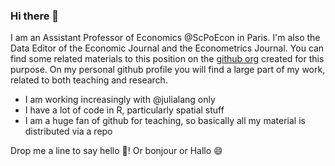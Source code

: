 ### Hi there 👋

I am an Assistant Professor of Economics @ScPoEcon in Paris. I'm also the Data Editor of the Economic Journal and the Econometrics Journal. You can find some related materials to this position on the [github org](https://github.com/RES-reproducibility) created for this purpose. On my personal github profile you will find a large part of my work, related to both teaching and research. 

* I am working increasingly with @julialang only
* I have a lot of code in R, particularly spatial stuff
* I am a huge fan of github for teaching, so basically all my material is distributed via a repo

Drop me a line to say hello  👋! Or bonjour or Hallo 😄
